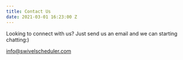 ```yaml
---
title: Contact Us
date: 2021-03-01 16:23:00 Z
---
```


Looking to connect with us? Just send us an email and we can starting chatting:)

info@swivelscheduler.com